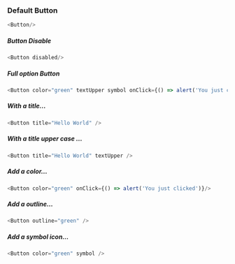 ### Default Button

```js
<Button/>
```

##### Button Disable

```js
<Button disabled/>
```

##### Full option Button

```js
<Button color="green" textUpper symbol onClick={() => alert('You just clicked')}/>
```

##### With a title...

```js
<Button title="Hello World" />

```
##### With a title upper case ...

```js
<Button title="Hello World" textUpper />
```

##### Add a color...

```js
<Button color="green" onClick={() => alert('You just clicked')}/>
```

##### Add a outline...

```js
<Button outline="green" />
```

##### Add a symbol icon...

```js
<Button color="green" symbol />
```
